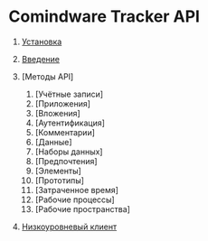 # Comindware Tracker API

1. [Установка](install.ru.md)
2. [Введение](intro.ru.md)
3. [Методы API]

   1. [Учётные записи]
   2. [Приложения]
   3. [Вложения]
   4. [Аутентификация]
   5. [Комментарии]
   6. [Данные]
   7. [Наборы данных]
   8. [Предпочтения]
   9. [Элементы]
   10. [Прототипы]
   11. [Затраченное время]
   12. [Рабочие процессы]
   13. [Рабочие пространства]
4. [Низкоуровневый клиент](client.ru.md)